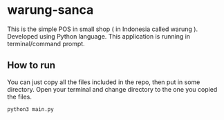 # warung-sanca
This is the simple POS in small shop ( in Indonesia called warung ). Developed using Python language.
This application is running in terminal/command prompt.

## How to run
You can just copy all the files included in the repo, then put in some directory.
Open your terminal and change directory to the one you copied the files.

```
python3 main.py

```


